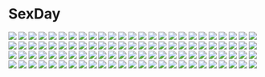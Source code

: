 # SexDay
![](https://konachan.com/image/ed22b081a8884cd93a3604d095e38b94/Konachan.com%20-%20203635%20ar_nosurge_ode_to_an_unborn_star%20gust_%28company%29%20ion_%28ciel_nosurge%29%20ntny.jpg)
![](https://konachan.com/image/03de2e069821670300ccccbf3524ad5b/Konachan.com%20-%2052171%20kannagi_crazy_shrine_maidens%20nagi%20nude%20towel.jpg)
![](https://konachan.com/jpeg/1530bce4ac4e03cb6b537ec89614ca44/Konachan.com%20-%20142726%20guilty_crown%20menjou_hare%20nurse%20yuzuriha_inori.jpg)
![](https://konachan.com/jpeg/63ccab082b613ab6ec52fc3c1f3b3237/Konachan.com%20-%20260875%20blue_hair%20breasts%20dragon%40harry%20green_eyes%20headband%20kimono%20long_hair%20navel%20nipples%20no_bra%20nopan%20original%20pubic_hair%20pussy%20undressing%20white.jpg)
![](https://konachan.com/image/9aa3b8b2e74decda9caab322c0bb85b6/Konachan.com%20-%2045019%20ayase_yue%20mahou_sensei_negima.jpg)
![](https://konachan.com/image/994ea5d12b5de8da2ce7eded66927525/Konachan.com%20-%208119%20dark_matou_sakura%20emiya_shirou%20fate_%28series%29%20fate_stay_night%20male%20type-moon.jpg)
![](https://konachan.com/image/9652914cef33457378f212fd3ae7173d/Konachan.com%20-%2062317%20animal%20cat%20chibi%20ichinose_nagi%20josephine%20kousaka_junpei%20nyan_koi%21.jpg)
![](https://konachan.com/image/20ab12947ddcea4a58d8ac153074d0c9/Konachan.com%20-%20291443%20all_male%20black_hair%20gradient%20japanese_clothes%20kimetsu_no_yaiba%20male%20purple_eyes%20short_hair%20snowru%20tomioka_giyuu.jpg)
![](https://konachan.com/image/12a25b55c1e63415f02d4275f0fe1e12/Konachan.com%20-%20240196%20alt_%28apou%29%20blue_eyes%20dark%20japanese_clothes%20kimono%20original%20rain%20short_hair%20tree%20umbrella%20water.jpg)
![](https://konachan.com/image/279efcf7b221d850afc4cdc78af00df9/Konachan.com%20-%209257%20disgaea%20pleinair%20pointed_ears.jpg)
![](https://konachan.com/image/4ff351e45ae5cbd2fa1baee65db6fc5c/Konachan.com%20-%2011569%20tagme.jpg)
![](https://konachan.com/image/8279405700a25485292ca7a3f74ca09e/Konachan.com%20-%20180134%20all_male%20animal%20barefoot%20bones%20fish%20forest%20male%20mugon%20original%20sword%20tree%20weapon.jpg)
![](https://konachan.com/image/5e0ac282d46bb25f85d00b24c5333f5d/Konachan.com%20-%20263218%20book%20breasts%20brown_eyes%20brown_hair%20drink%20kosumo_akina%20laplacian%20logo%20navel%20panties%20shimofuri%20short_hair%20sky%20stars%20topless%20towel%20underwear%20wet.jpg)
![](https://konachan.com/jpeg/844a96b195434a8158a1e9fe511ba0a8/Konachan.com%20-%20277808%20bandage%20blush%20boots%20choker%20dress%20gloves%20gray_hair%20group%20hat%20headband%20long_hair%20male%20megumin%20no_bra%20nopan%20red_eyes%20skirt%20thighhighs%20tie%20white.jpg)
![](https://konachan.com/image/91b921140f4e6d10e98cbad51ce571d4/Konachan.com%20-%20204289%20butterfly%20cherry_blossoms%20flowers%20hat%20japanese_clothes%20kimono%20pink_eyes%20pink_hair%20rinarisa%20saigyouji_yuyuko%20short_hair%20touhou.jpg)
![](https://konachan.com/image/1cb7a0fa9500acfd9a625d3de3e36e71/Konachan.com%20-%20173741%202girls%20barefoot%20black_hair%20blush%20bra%20glasses%20headband%20long_hair%20navel%20nopan%20open_shirt%20original%20shinjiro%20shirt%20short_hair%20sketch%20socks%20underwear%20yuri.jpg)
![](https://konachan.com/jpeg/6cbb0ee66db9777fa54825ef935334c8/Konachan.com%20-%20301023%20animal%20blush%20brown_hair%20cat%20cropped%20glasses%20long_hair%20morikura_en%20original%20ponytail%20purple_eyes%20scan%20third-party_edit%20wink.jpg)
![](https://konachan.com/jpeg/084a5104f0feefeda89ff2161b091c04/Konachan.com%20-%20283733%202girls%20aqua_eyes%20cape%20cat_smile%20catgirl%20dress%20flat_chest%20gloves%20gray_hair%20hoodie%20long_hair%20rangen%20skirt%20tail%20tattoo%20thighhighs%20twintails%20yellow.jpg)
![](https://konachan.com/image/61807f5bfac5637e0529f7aa63cd353f/Konachan.com%20-%20100842%20cait%20jpeg_artifacts%20red_eyes%20red_hair%20sword%20thighhighs%20weapon.jpg)
![](https://konachan.com/jpeg/71041708a24c7389d640d2a651901453/Konachan.com%20-%20186955%202girls%20blue_eyes%20blue_hair%20bow%20chain%20doll%20dress%20hakurei_reimu%20izayoi_sakuya%20maid%20purple_eyes%20remilia_scarlet%20short_hair%20touhou%20uu_uu_zan.jpg)
![](https://konachan.com/image/e0bdba719f5cd630a0ecaf47e75cc989/Konachan.com%20-%20165454%20all_male%20chain%20cigarette%20drink%20eyepatch%20glasses%20gloves%20gray_eyes%20group%20hat%20jname%20male%20mask%20necklace%20original%20red_hair%20smoking%20tattoo%20tie%20uniform.jpg)
![](https://konachan.com/image/2882db45464f9eda4d7cda0cfdf39b78/Konachan.com%20-%205468%20saigyouji_yuyuko%20touhou%20yakumo_yukari.jpg)
![](https://konachan.com/jpeg/25afb0397b8237beb1a604b717cc30d9/Konachan.com%20-%20246353%202girls%20anthropomorphism%20aqua_eyes%20celesteela%20fan%20kartana%20katagiri_hachigou%20katana%20long_hair%20pokemon%20sword%20weapon%20white_hair%20yellow_eyes.jpg)
![](https://konachan.com/image/9a1ba14007776cb1770277351183dd19/Konachan.com%20-%20232507%20angel%20black_heart%20blush%20breasts%20choker%20cleavage%20clouds%20elbow_gloves%20flowers%20garter_belt%20gloves%20kazenokaze%20long_hair%20navel%20noire%20sky%20white_hair%20wings.jpg)
![](https://konachan.com/image/2381f2b5e1a031d5f6eec79167d322a1/Konachan.com%20-%2093777%20bow%20chima_q%20long_hair%20navel%20nude%20red_eyes%20red_hair%20reiuji_utsuho%20touhou%20wings.jpg)
![](https://konachan.com/jpeg/a793797603c4ab4fa9817a254c4081a9/Konachan.com%20-%20249636%20katana%20original%20ozyako%20sword%20weapon%20wings.jpg)
![](https://konachan.com/image/a9ec86634e65a85e41427685abc3cc8b/Konachan.com%20-%20293901%20apron%20breasts%20cleavage%20food%20garter_belt%20ice_cream%20long_hair%20maid%20pre_%28pixiv17194196%29%20signed%20stockings%20tagme_%28character%29%20white%20white_hair.jpg)
![](https://konachan.com/image/413212ded3172ea692518d121d12356b/Konachan.com%20-%2043961%20aozaki_touko%20kara_no_kyoukai%20kokutou_azaka%20ryougi_shiki%20type-moon.jpg)
![](https://konachan.com/jpeg/26444aa13836649324794d17e02e6117/Konachan.com%20-%20266321%20anthropomorphism%20blue_eyes%20hibiki_%28kancolle%29%20kantai_collection%20long_hair%20navel%20school_uniform%20shinsoyori%20verniy_%28kancolle%29%20white%20white_hair.jpg)
![](https://konachan.com/image/0c5e8a815f52cc0c58af3d23b1a44567/Konachan.com%20-%20223391%20aircraft%20ass%20blue_eyes%20blush%20breasts%20brown_hair%20cleavage%20glasses%20kneehighs%20mirror%20no_bra%20original%20panties%20reflection%20sekira_ame%20shirt%20skirt%20underwear.jpg)
![](https://konachan.com/jpeg/861b58bdd824d939f34c9ecd8491790a/Konachan.com%20-%2062829%20alphard%20black%20black_hair%20canaan%20choker%20close%20transparent%20vector.jpg)
![](https://konachan.com/jpeg/b1821853c1af3200a8bfbe7a3ff75a4b/Konachan.com%20-%20180269%20barefoot%20blonde_hair%20butterfly%20clouds%20green_eyes%20hat%20koga_rejini%20moriya_suwako%20skirt%20sky%20touhou%20tree.jpg)
![](https://konachan.com/image/abba75187a319596e57254d06e389f95/Konachan.com%20-%20195841%20brianchan.t.w%20brown_eyes%20brown_hair%20building%20choker%20city%20landscape%20long_hair%20navel%20scenic%20sword_art_online%20tree%20water%20yuuki_asuna.jpg)
![](https://konachan.com/image/26a710b9144166bfb3de4965057f639b/Konachan.com%20-%20253456%202girls%20anthropomorphism%20brown_hair%20camera%20clouds%20hat%20kantai_collection%20key_kun%20long_hair%20ponytail%20ribbons%20school_uniform%20signed%20sky%20train%20twintails.jpg)
![](https://konachan.com/image/997f83a049006b25688c7124f48a10ff/Konachan.com%20-%20120935%20cheerleader%20hachi_shoku%20hatsune_miku%20twintails%20vocaloid.jpg)
![](https://konachan.com/jpeg/5d3302528cc4d5ff76ffeafa65b978ee/Konachan.com%20-%2097175%20animal_ears%20breasts%20cleavage%20collar%20foxgirl%20kisumi%20long_hair%20nude%20pussy%20red_eyes%20tail%20third-party_edit%20uncensored%20white%20white_hair.jpg)
![](https://konachan.com/image/48ca9779da26948d6f28596f77a53ae3/Konachan.com%20-%20296990%20anthropomorphism%20azur_lane%20blush%20bow%20breasts%20close%20cropped%20goth-loli%20gray_hair%20lolita_fashion%20long_hair%20mokew%20red_eyes%20thighhighs%20twintails%20white.jpg)
![](https://konachan.com/image/0771e839debaa2c777b4a54e12916f97/Konachan.com%20-%2090975%20animal_ears%20black_eyes%20glasses%20oza_watto%20pantyhose%20school_uniform%20tagme.jpg)
![](https://konachan.com/jpeg/267833cbd98f92d8adfa8bc4fd3cdc7b/Konachan.com%20-%20261506%20apron%20aqua_eyes%20blonde_hair%20boku_wa_tomodachi_ga_sukunai%20cait%20kashiwazaki_sena%20long_hair%20valentine.jpg)
![](https://konachan.com/jpeg/7cd57b71032903265c88d374e056418c/Konachan.com%20-%20177401%20all_male%20brown_hair%20male%20moon%20night%20original%20scarf%20short_hair%20signed%20sky%20stars%20tabashio.jpg)
![](https://konachan.com/image/3fa2914184a6c89f4ca8340d298e1ac1/Konachan.com%20-%2071004%20asakura_masatoki%20black_hair%20cape%20long_hair%20red_eyes%20reiuji_utsuho%20ribbons%20skirt%20stars%20touhou%20weapon%20yellow_eyes.jpg)
![](https://konachan.com/jpeg/90db36b62f35b0ca91dde561bffce50e/Konachan.com%20-%20281960%20asukaziye%20bb_%28fate%29%20fate_grand_order%20fate_%28series%29%20gradient%20jeanne_d%27arc_%28fate%29%20jeanne_d%27arc_alter%20meltryllis%20saber%20saber_alter.jpg)
![](https://konachan.com/image/02bbbc9c854b442e3eb82d3af2584417/Konachan.com%20-%20260391%20group%20hakurei_reimu%20ichiba_youichi%20izayoi_sakuya%20reiuji_utsuho%20rumia%20saigyouji_yuyuko%20tagme_%28character%29%20touhou.jpg)
![](https://konachan.com/image/a612a2a24c40464716aafc1f4fb6f93d/Konachan.com%20-%2099759%20bikini%20kanon_seena%20red_hair%20shining_wind%20short_hair%20swimsuit%20taka_tony%20white.jpg)
![](https://konachan.com/image/3ac6daad7334844b732337a83b186a41/Konachan.com%20-%20137645%20ass%20blush%20calendar%20cheerleader%20long_hair%20nopan%20original%20pink_hair%20underboob%20wet%20yuuki_hagure.jpg)
![](https://konachan.com/image/39ddb7db588eb0afa87191f6d49bfefa/Konachan.com%20-%20207605%20armor%20breasts%20headband%20kuro_black%20original%20scarf%20short_hair%20sword%20weapon.jpg)
![](https://konachan.com/image/dda1021f8a47fda8e86894766d7fdd67/Konachan.com%20-%2044012%20maid%20nanase_aoi%20tagme.jpg)
![](https://konachan.com/image/019acfe399d4d37c31554cdccdd544be/Konachan.com%20-%20162913%20breast_hold%20brown_hair%20glasses%20hat%20kokomu%20mei_%28pokemon%29%20pokemon.jpg)
![](https://konachan.com/jpeg/533a6fe52ca8cf666a646d0fd44b402d/Konachan.com%20-%20251938%20black_hair%20cameltoe%20erect_nipples%20game-style%20green%20logo%20oohara_kyuutarou%20red_eyes%20school_swimsuit%20see_through%20short_hair%20swimsuit%20water%20watermark%20wet.jpg)
![](https://konachan.com/image/d1c3a3e7b83bd0c64fb69adcfe375a82/Konachan.com%20-%20126574%20anal%20blonde_hair%20breast_grab%20breasts%20censored%20cum%20green_eyes%20mikamin%20nipples%20original%20pussy%20school_uniform%20sex%20thighhighs.jpg)
![](https://konachan.com/image/788d43a32d5378aa75752fcdb0cfafcb/Konachan.com%20-%20104432%20black_rock_shooter%20hoodie%20koutari_yuu%20kuragari%20tail%20thighhighs%20weapon%20yellow_eyes.jpg)
![](https://konachan.com/image/80a3a35462f28eda9dfbb3262cfa1a3f/Konachan.com%20-%2043072%20blonde_hair%20coming_x_humming%20long_hair%20saga_planets%20school_uniform%20shibayama_miu%20thighhighs%20twintails.jpg)
![](https://konachan.com/image/11df72addefff90be5ff27000d8b6af0/Konachan.com%20-%2088989%20shinta_%28hmmuk%29.jpg)
![](https://konachan.com/image/ca8bba407e1a3f5f2a8e88dfba54a7d2/Konachan.com%20-%20238997%20aliasing%20anthropomorphism%20breasts%20dress%20gloves%20kemono_friends%20long_hair%20pantyhose%20ponytail%20tamakou%20white-naped_crane_%28kemono_friends%29%20wings.jpg)
![](https://konachan.com/jpeg/07cae62bc31b33acebb9af0df8cc6615/Konachan.com%20-%20248320%20aqua_eyes%20bandage%20bikini%20boushi-ya%20charles_babbage%20fate_apocrypha%20fate_grand_order%20fate_%28series%29%20frankenstein%20horns%20pink_hair%20skirt%20swimsuit.jpg)
![](https://konachan.com/jpeg/6eae2c71fa831fe134cce540eeb4aacf/Konachan.com%20-%20198323%20barefoot%20bed%20blue_hair%20glasses%20hatsune_miku%20headphones%20long_hair%20music%20sleeping%20twintails%20visualy%20vocaloid.jpg)
![](https://konachan.com/jpeg/df161b83a32b4cf9288ed72e5a7f501f/Konachan.com%20-%20192346%20animal_ears%20black_hair%20bunny_ears%20green_eyes%20kizakiaoi%20long_hair%20saten_ruiko%20school_uniform%20socks%20to_aru_majutsu_no_index%20white.jpg)
![](https://konachan.com/image/950c3c91fe943c8a8dd048755fdb7ed2/Konachan.com%20-%20270440%20anthropomorphism%20bed%20black_hair%20blush%20braids%20garter_belt%20gloves%20green_eyes%20hat%20kantai_collection%20long_hair%20nopan%20ponytail%20sarfata%20thighhighs.jpg)
![](https://konachan.com/image/53b16b538bb9092d8cb5647fae53f58e/Konachan.com%20-%20128523%20seikon_no_qwaser%20tagme.jpg)
![](https://konachan.com/jpeg/ba60e58ee5493c591bfe8f30a6f6486e/Konachan.com%20-%20152557%20ano_ko_wa_ore_kara_hanarenai%20game_cg%20giga%20miyama_haruka%20nironiro.jpg)
![](https://konachan.com/image/adbec5aa68621b78fdd784edbccbdc11/Konachan.com%20-%2079695%20armor%20artoria_pendragon_%28all%29%20fate_%28series%29%20fate_stay_night%20saber%20sword%20weapon.jpg)
![](https://konachan.com/image/19d9fdbfb285d9f99f13a1ec13950de7/Konachan.com%20-%20124485%20hachikuji_mayoi%20loli%20monogatari_%28series%29%20nisemonogatari.jpg)
![](https://konachan.com/image/b8faa1dfe8c2c17e2e667fbb66954ef8/Konachan.com%20-%20108026%20blood%20crying%20dragon%20nigihayami_kohakunushi%20ogino_chihiro%20sen_to_chihiro_no_kamikakushi%20signed%20tears%20watermark.jpg)
![](https://konachan.com/jpeg/f1d289dbb91ee57f9fc36f5ae2bb4af4/Konachan.com%20-%20278257%20aliasing%20animal_ears%20black_hair%20blue_eyes%20bow%20catgirl%20cosplay%20demon%20glasses%20horns%20kath%20long_hair%20nijisanji%20sunglasses%20tail%20thighhighs%20wings.jpg)
![](https://konachan.com/jpeg/201d88358f099cb1c74af5911896e452/Konachan.com%20-%20123104%20game_cg%20nada_yuuki%20nanatsu_no_fushigi_no_owarutoki%20tomariyama_fumi%20ueda_ryou.jpg)
![](https://konachan.com/image/dc8b7dc0c0d78a57b9a9d3d7a3a11863/Konachan.com%20-%2091807%20black_hair%20japanese_clothes%20lolita_fashion%20mochi.f%20original%20thighhighs%20yukata.jpg)
![](https://konachan.com/image/17382fbe95d3971d27d81bb25bec84f9/Konachan.com%20-%20100191%20akemi_homura%20braids%20glasses%20mahou_shoujo_madoka_magica.jpg)
![](https://konachan.com/image/173a70147cf3e560c554a1e9f60b19e1/Konachan.com%20-%2023537%20akihime_sumomo%20cosplay%20crossover%20halloween%20little_red_riding_hood%20melissa_seraphy%20nanatsuiro_drops%20wagamama_capriccio.jpg)
![](https://konachan.com/jpeg/b6c44d4cd4c89d05c2f749bab8ddc543/Konachan.com%20-%2095478%20apron%20black_hair%20carnelian%20long_hair%20nude%20orange_eyes%20tagme%20thighhighs.jpg)
![](https://konachan.com/image/43a49efbc84f1db7cbc4fc8cc774147a/Konachan.com%20-%20170987%20blue_eyes%20blush%20breasts%20cleavage%20green_hair%20japanese_clothes%20kochiya_sanae%20long_hair%20miko%20touhou%20yadokari_genpachirou.jpg)
![](https://konachan.com/jpeg/1f034593704d751cc0e53e5b0b2fe989/Konachan.com%20-%20269951%20aqua_eyes%20aqua_hair%20blanc%20bodysuit%20breasts%20close%20gloves%20lasterk%20navel%20pink_eyes%20pink_hair%20pussy%20ram%20red_eyes%20rom%20skintight%20thighhighs%20white_heart.jpg)
![](https://konachan.com/jpeg/300b1c7b9907cf9cdcec6f166c140701/Konachan.com%20-%20233424%20blonde_hair%20clouds%20dress%20hat%20hug%20long_hair%20minust%20night%20pink_eyes%20pink_hair%20purple_eyes%20saigyouji_yuyuko%20sky%20stars%20touhou%20water%20yakumo_yukari.jpg)
![](https://konachan.com/jpeg/83e3dce0ef55ebaf68bb83d51678503a/Konachan.com%20-%20199348%20barefoot%20bikini%20blonde_hair%20blush%20breast_grab%20breasts%20cropped%20glasses%20nipples%20pool%20scan%20swimsuit%20tentacles%20to_love_ru%20wet%20yabuki_kentarou.jpg)
![](https://konachan.com/image/b659ebacda1fc399f442d220a0b55e5e/Konachan.com%20-%20119142%20hat%20original%20source_star%20wings%20witch.jpg)
![](https://konachan.com/jpeg/61a8f60335afa2083ffc40c7c9d92c8e/Konachan.com%20-%2076706%20kagamine_rin%20vocaloid.jpg)
![](https://konachan.com/image/2ef37ecc3f231ccf33564d7009b0a2fe/Konachan.com%20-%20123045%20cecilia_alcott%20charlotte_dunois%20christmas%20infinite_stratos%20nyantype%20scan.jpg)
![](https://konachan.com/jpeg/dab8e569e336a16807be1131322779ad/Konachan.com%20-%20307042%20aki99%20anus%20aqua_eyes%20ass%20blonde_hair%20blush%20bondage%20crimvael%20cum%20futanari%20ishuzoku_reviewers%20long_hair%20penis%20pussy%20uncensored.jpg)
![](https://konachan.com/image/aeef62faf696dfb258efa55a5285a984/Konachan.com%20-%20177963%20blonde_hair%20brown_hair%20fang%20food%20gloves%20group%20gun%20halo%20headband%20headdress%20kyuubee%20long_hair%20rensouhou-chan%20skirt%20weapon%20yellow_eyes%20yukihiroyuki.jpg)
![](https://konachan.com/jpeg/af3f40d917608034063a6f952e00fb22/Konachan.com%20-%20219016%20ameriya%20hatsune_miku%20long_hair%20vocaloid.jpg)
![](https://konachan.com/image/6e99cada31daa6e3b7a60b9193a7de71/Konachan.com%20-%206884%20canvas.jpg)
![](https://konachan.com/image/1780d81030a24b85d3caf49c15b7c7de/Konachan.com%20-%20278025%20chengwei_pan%20fiora%20gray_hair%20league_of_legends%20pink_eyes%20realistic%20robot%20short_hair%20techgirl%20watermark.jpg)
![](https://konachan.com/jpeg/b0dff6076cebb53e01b81dd9e4abacb7/Konachan.com%20-%20115971%20barefoot%20bed%20book%20brown_hair%20long_hair%20momoko_%28momopoco%29%20original%20pajamas%20phone%20red_eyes.jpg)
![](https://konachan.com/jpeg/a5527d3866b3e55162345c83e8e1cb29/Konachan.com%20-%20240560%20akamizuki_%28akmzk%29%20blue_eyes%20blush%20bow%20eromanga-sensei%20gray_hair%20izumi_sagiri%20loli%20long_hair%20shorts%20white.jpg)
![](https://konachan.com/image/5a62d1c9204fdfa9c46823c85b6b2a4c/Konachan.com%20-%20282248%20blue_eyes%20blush%20bra%20breasts%20gray_hair%20long_hair%20nipples%20original%20phone%20sex%20shirt_lift%20tears%20underwear%20zeroshiki_kouichi.jpg)
![](https://konachan.com/jpeg/daef32923c95615cd81835d5f8ffd328/Konachan.com%20-%20214131%20blush%20breasts%20censored%20game_cg%20green_eyes%20long_hair%20nae-nae%20nekohana_korone%20nude%20pink_hair%20skyfish%20tagme%20wan_nyan_a_la_mode%21.jpg)
![](https://konachan.com/image/5f12aa82503055640ff9aad6a27f62cd/Konachan.com%20-%20132399%202girls%20blush%20brown_eyes%20brown_hair%20condom%20futami_ami%20futami_mami%20haitukun%20idolmaster%20orange%20popsicle%20short_hair%20twins.jpg)
![](https://konachan.com/image/ddb6d95bba3e365917e9a72e34c7aeea/Konachan.com%20-%20182589%20anthropomorphism%20blonde_hair%20kantai_collection%20kneehighs%20long_hair%20omochi_%28youmu46%29%20red_eyes%20school_uniform%20skirt%20skirt_lift%20yuudachi_%28kancolle%29.jpg)
![](https://konachan.com/image/1961346e1ade5feb076d612014c1a73c/Konachan.com%20-%20154666%202girls%20akemi_homura%20black_hair%20blackrabbitsoul%20blue_eyes%20dress%20kaname_madoka%20mahou_shoujo_madoka_magica%20pink_eyes%20pink_hair%20uniform.jpg)
![](https://konachan.com/image/5e50cd68db93c75d4a6687a2b2e50805/Konachan.com%20-%2015338%20suzumiya_haruhi%20suzumiya_haruhi_no_yuutsu.jpg)
![](https://konachan.com/image/e01391ea1e5a5cce0b9c3f466a17609c/Konachan.com%20-%20156084%20hyperdimension_neptunia%20long_hair%20purple_hair%20pururut%20red_eyes%20tsunako.jpg)
![](https://konachan.com/jpeg/3cd15a808db6bfd8debcc9f6e2ecdf47/Konachan.com%20-%20135721%20arishima_alice%20blush%20cropped%20cura%20game_cg%20headband%20japanese_clothes%20loli%20lose%20monobeno%20sawai_natsuha%20sumi_%28monobeno%29%20umbrella.jpg)
![](https://konachan.com/jpeg/89e573b3316618bfd4080e0bb53ddbac/Konachan.com%20-%20211986%20amumu%20bibiko%20jinx_%28league_of_legends%29%20league_of_legends%20lulu%20poro_%28league_of_legends%29%20signed%20talon%20veigar%20volibear.jpg)
![](https://konachan.com/image/e611f59c88fce6848920712af16f672f/Konachan.com%20-%206687%20boots%20breasts%20cleavage%20gainax%20gun%20panties%20red_hair%20scan%20takamura_kazuhiro%20tengen_toppa_gurren_lagann%20thighhighs%20underwear%20weapon%20yoko_littner.jpg)
![](https://konachan.com/image/6355563a1260e8e02a15fc6e92bf6d76/Konachan.com%20-%20212202%20aliasing%20bf._%28sogogiching%29%20brown_eyes%20brown_hair%20food%20hat%20hoodie%20motorcycle%20original%20shorts%20snow.jpg)
![](https://konachan.com/image/770d2836c06402a96b2d5c5ed3b8ff05/Konachan.com%20-%2052926%20blue%20blue_eyes%20blue_hair%20dmyo%20dress%20long_hair%20necklace%20snow%20stars%20tagme.jpg)
![](https://konachan.com/image/f6fc2cb428db1c65a08c6df6f21f885a/Konachan.com%20-%2018165%20pacifica_casull%20raquel_casull%20scrapped_princess%20shannon_casull.jpg)
![](https://konachan.com/image/27a14b0cb7b402ba3911875429809ded/Konachan.com%20-%20194312%20blonde_hair%20choker%20felix_%28felix901123%29%20mechagirl%20mobile_suit_gundam%20mobile_suit_gundam_unicorn%20navel%20original%20red_eyes%20short_hair%20thighhighs.jpg)
![](https://konachan.com/image/87dfdd4885cc8c2e948bd3226f746d50/Konachan.com%20-%20156018%20hatsune_miku%20headphones%20iroha_%28shiki%29%20long_hair%20petals%20sakura_miku%20scarf%20thighhighs%20twintails%20vocaloid%20yuki_miku.jpg)
![](https://konachan.com/jpeg/d6d8bff75f52fc5894c725e6346facb8/Konachan.com%20-%20236979%20black_hair%20breasts%20fate_%28series%29%20fate_stay_night%20green_eyes%20long_hair%20oukatihiro%20see_through%20tohsaka_rin.jpg)
![](https://konachan.com/image/afb61016a409407fa455429cd9184e2d/Konachan.com%20-%2024560%20anthropomorphism%20blonde_hair%20blue_eyes%20mac%20os-tan%20os9.jpg)
